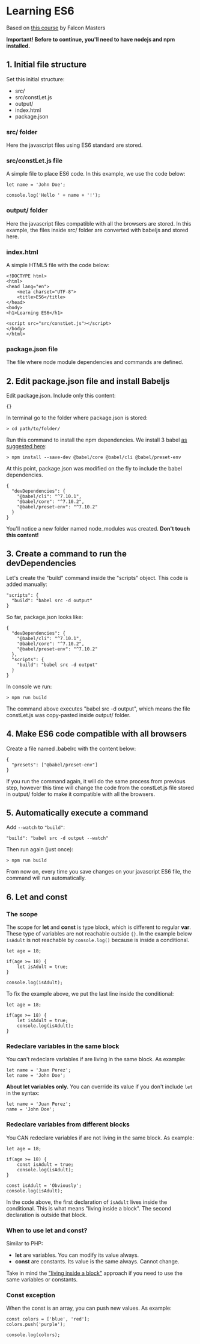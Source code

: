 # Learning ES6

Based on [this course](https://www.youtube.com/playlist?list=PLhSj3UTs2_yX_ct0OfHrmMwKL8wpz-N2j) by Falcon Masters

**Important! Before to continue, you'll need to have nodejs and npm installed.**

## 1. Initial file structure

Set this initial structure:

- src/
- src/constLet.js
- output/
- index.html
- package.json

### src/ folder

Here the javascript files using ES6 standard are stored.

### src/constLet.js file

A simple file to place ES6 code. In this example, we use the code below:

```
let name = 'John Doe';

console.log('Hello ' + name + '!');
```

### output/ folder

Here the javascript files compatible with all the browsers are stored. In this example, the files inside src/ folder are converted with babeljs and stored here.

### index.html
 
A simple HTML5 file with the code below:

```
<!DOCTYPE html>
<html>
<head lang="en">
    <meta charset="UTF-8">
    <title>ES6</title>
</head>
<body>
<h1>Learning ES6</h1>

<script src="src/constLet.js"></script>
</body>
</html>
```

### package.json file

The file where node module dependencies and commands are defined.

## 2. Edit package.json file and install Babeljs

Edit package.json. Include only this content: 

`{}`

In terminal go to the folder where package.json is stored:

`> cd path/to/folder/`

Run this command to install the npm dependencies. We install 3 babel [as suggested here](https://babeljs.io/docs/en/usage):

`> npm install --save-dev @babel/core @babel/cli @babel/preset-env`

At this point, package.json was modified on the fly to include the babel dependencies.

```
{
  "devDependencies": {
    "@babel/cli": "^7.10.1",
    "@babel/core": "^7.10.2",
    "@babel/preset-env": "^7.10.2"
  }
}
```

You'll notice a new folder named node_modules was created. **Don't touch this content!**

## 3. Create a command to run the devDependencies

Let's create the "build" command inside the "scripts" object. This code is added manually:

```
"scripts": {
  "build": "babel src -d output"
}
```

So far, package.json looks like:

```
{
  "devDependencies": {
    "@babel/cli": "^7.10.1",
    "@babel/core": "^7.10.2",
    "@babel/preset-env": "^7.10.2"
  },
  "scripts": {
    "build": "babel src -d output"
  }
}
```

In console we run:

`> npm run build`

The command above executes "babel src -d output", which means the file constLet.js was copy-pasted inside output/ folder.

## 4. Make ES6 code compatible with all browsers

Create a file named .babelrc with the content below:

```
{
  "presets": ["@babel/preset-env"]
}
```

If you run the command again, it will do the same process from previous step, however this time will change the code from the constLet.js file stored in output/ folder to make it compatible with all the browsers.

## 5. Automatically execute a command

Add `--watch` to `"build"`:

`"build": "babel src -d output --watch"`

Then run again (just once):

`> npm run build`

From now on, every time you save changes on your javascript ES6 file, the command will run automatically.

## 6. Let and const

### The scope

The scope for **let** and **const** is type block, which is different to regular **var**. These type of variables are not reachable outside `{}`. In the example below `isAdult` is not reachable by `console.log()` because is inside a conditional.

```
let age = 18;

if(age >= 18) {
    let isAdult = true;
}

console.log(isAdult);
```

To fix the example above, we put the last line inside the conditional:

```
let age = 18;

if(age >= 18) {
    let isAdult = true;
    console.log(isAdult);
}
```

### Redeclare variables in the same block

You can't redeclare variables if are living in the same block. As example:

```
let name = 'Juan Perez';
let name = 'John Doe';
```

**About let variables only.** You can override its value if you don't include `let` in the syntax:

```
let name = 'Juan Perez';
name = 'John Doe';
```


### Redeclare variables from different blocks

You CAN redeclare variables if are not living in the same block. As example:

```
let age = 18;

if(age >= 18) {
    const isAdult = true;
    console.log(isAdult);
}

const isAdult = 'Obviously';
console.log(isAdult);
```

In the code above, the first declaration of `isAdult` lives inside the conditional. This is what means "living inside a block". The second declaration is outside that block.

### When to use let and const?

Similar to PHP:

- **let** are variables. You can modify its value always.
- **const** are constants. Its value is the same always. Cannot change. 

Take in mind the ["living inside a block"](#redeclare-variables-from-different-blocks) approach if you need to use the same variables or constants. 

### Const exception

When the const is an array, you can push new values. As example:

```
const colors = ['blue', 'red'];
colors.push('purple');

console.log(colors);
```